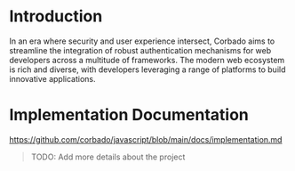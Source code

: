 # Introduction

In an era where security and user experience intersect, Corbado aims to streamline the integration of robust authentication mechanisms for web developers across a multitude of frameworks. The modern web ecosystem is rich and diverse, with developers leveraging a range of platforms to build innovative applications.

# Implementation Documentation

https://github.com/corbado/javascript/blob/main/docs/implementation.md

> TODO: Add more details about the project
